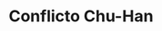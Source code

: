 ﻿---
title: "Conflicto Chu-Han"
permalink: periodes_905.html
layout: periode
dataInici: -206
dataFi: -202
sidebar: periodes
pares:
  - 144:
    title: "Dinastías Chinas"
    dataInici: "(-2070)"
    dataFi: "(420)"

fills:
jocsPrincipals:
  - title: "The Chu–Han Contention"
    bggId: 183610
    dataInici: 
    dataFi: 

  - title: "Chuhan War"
    bggId: 140629
    dataInici: 
    dataFi: 

jocsEscenaris:
  - title: "China"
    bggId: 18100
    dataInici: 
    dataFi: 

jocsEpoca:
jocsEpocaEscenaris:
---
